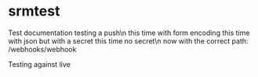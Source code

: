 srmtest
=======
Test documentation
testing a push\n
this time with form encoding
this time with json but with a secret
this time no secret\n
now with the correct path: /webhooks/webhook

Testing against live
